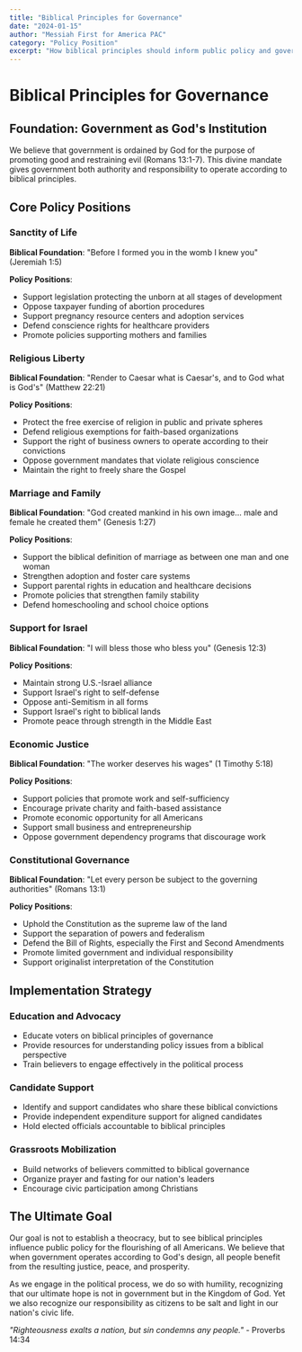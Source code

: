 ```yaml
---
title: "Biblical Principles for Governance"
date: "2024-01-15"
author: "Messiah First for America PAC"
category: "Policy Position"
excerpt: "How biblical principles should inform public policy and governance in America."
---
```


# Biblical Principles for Governance

## Foundation: Government as God's Institution

We believe that government is ordained by God for the purpose of promoting good and restraining evil (Romans 13:1-7). This divine mandate gives government both authority and responsibility to operate according to biblical principles.

## Core Policy Positions

### Sanctity of Life

**Biblical Foundation**: "Before I formed you in the womb I knew you" (Jeremiah 1:5)

**Policy Positions**:
- Support legislation protecting the unborn at all stages of development
- Oppose taxpayer funding of abortion procedures
- Support pregnancy resource centers and adoption services
- Defend conscience rights for healthcare providers
- Promote policies supporting mothers and families

### Religious Liberty

**Biblical Foundation**: "Render to Caesar what is Caesar's, and to God what is God's" (Matthew 22:21)

**Policy Positions**:
- Protect the free exercise of religion in public and private spheres
- Defend religious exemptions for faith-based organizations
- Support the right of business owners to operate according to their convictions
- Oppose government mandates that violate religious conscience
- Maintain the right to freely share the Gospel

### Marriage and Family

**Biblical Foundation**: "God created mankind in his own image... male and female he created them" (Genesis 1:27)

**Policy Positions**:
- Support the biblical definition of marriage as between one man and one woman
- Strengthen adoption and foster care systems
- Support parental rights in education and healthcare decisions
- Promote policies that strengthen family stability
- Defend homeschooling and school choice options

### Support for Israel

**Biblical Foundation**: "I will bless those who bless you" (Genesis 12:3)

**Policy Positions**:
- Maintain strong U.S.-Israel alliance
- Support Israel's right to self-defense
- Oppose anti-Semitism in all forms
- Support Israel's right to biblical lands
- Promote peace through strength in the Middle East

### Economic Justice

**Biblical Foundation**: "The worker deserves his wages" (1 Timothy 5:18)

**Policy Positions**:
- Support policies that promote work and self-sufficiency
- Encourage private charity and faith-based assistance
- Promote economic opportunity for all Americans
- Support small business and entrepreneurship
- Oppose government dependency programs that discourage work

### Constitutional Governance

**Biblical Foundation**: "Let every person be subject to the governing authorities" (Romans 13:1)

**Policy Positions**:
- Uphold the Constitution as the supreme law of the land
- Support the separation of powers and federalism
- Defend the Bill of Rights, especially the First and Second Amendments
- Promote limited government and individual responsibility
- Support originalist interpretation of the Constitution

## Implementation Strategy

### Education and Advocacy
- Educate voters on biblical principles of governance
- Provide resources for understanding policy issues from a biblical perspective
- Train believers to engage effectively in the political process

### Candidate Support
- Identify and support candidates who share these biblical convictions
- Provide independent expenditure support for aligned candidates
- Hold elected officials accountable to biblical principles

### Grassroots Mobilization
- Build networks of believers committed to biblical governance
- Organize prayer and fasting for our nation's leaders
- Encourage civic participation among Christians

## The Ultimate Goal

Our goal is not to establish a theocracy, but to see biblical principles influence public policy for the flourishing of all Americans. We believe that when government operates according to God's design, all people benefit from the resulting justice, peace, and prosperity.

As we engage in the political process, we do so with humility, recognizing that our ultimate hope is not in government but in the Kingdom of God. Yet we also recognize our responsibility as citizens to be salt and light in our nation's civic life.

*"Righteousness exalts a nation, but sin condemns any people."* - Proverbs 14:34